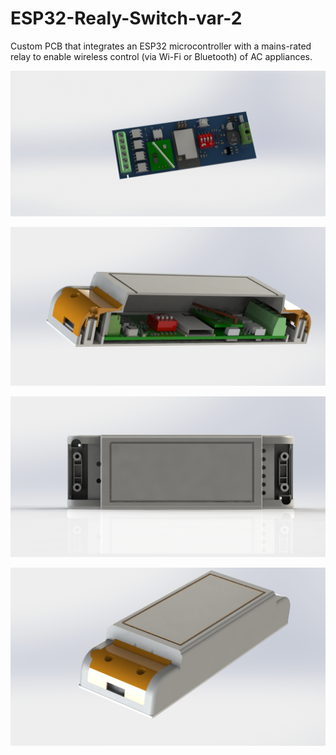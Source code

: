 # ESP32-Realy-Switch-var-2
Custom PCB that integrates an ESP32 microcontroller with a mains-rated relay to enable wireless control (via Wi-Fi or Bluetooth) of AC appliances.

![PCB Preview](./Render/1.png)

![PCB Preview](./Render/2.png)

![PCB Preview](./Render/3.png)

![PCB Preview](./Render/4.png)